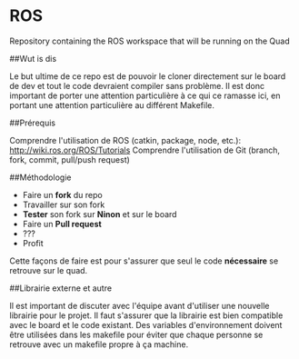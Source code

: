ROS
===

Repository containing the ROS workspace that will be running on the Quad


##Wut is dis

Le but ultime de ce repo est de pouvoir le cloner directement sur le board de dev et tout le code devraient compiler sans problème. Il est donc important de porter une attention particulière à ce qui ce ramasse ici, en portant une attention particulière au différent Makefile.


##Prérequis

Comprendre l'utilisation de ROS (catkin, package, node, etc.): http://wiki.ros.org/ROS/Tutorials
Comprendre l'utilisation de Git (branch, fork, commit, pull/push request)

##Méthodologie

  - Faire un **fork** du repo
  - Travailler sur son fork
  - **Tester** son fork sur **Ninon** et sur le board
  - Faire un **Pull request**
  - ???
  - Profit
  
Cette façons de faire est pour s'assurer que seul le code **nécessaire** se retrouve sur le quad.

##Librairie externe et autre

Il est important de discuter avec l'équipe avant d'utiliser une nouvelle librairie pour le projet. Il faut s'assurer que la librairie est bien compatible avec le board et le code existant. Des variables d'environnement doivent être utilisées dans les makefile pour éviter que chaque personne se retrouve avec un makefile propre à ça machine.
